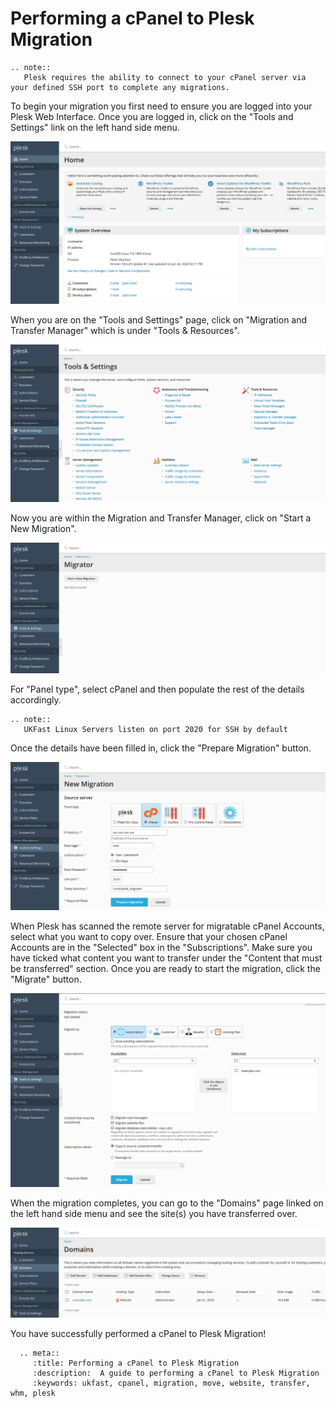 # Performing a cPanel to Plesk Migration

```eval_rst
.. note::
   Plesk requires the ability to connect to your cPanel server via your defined SSH port to complete any migrations.
```

To begin your migration you first need to ensure you are logged into your Plesk Web Interface.
Once you are logged in, click on the "Tools and Settings" link on the left hand side menu.

![Plesk Obsidian Homepage](files/plesk_obsidianhomepage.PNG)

When you are on the "Tools and Settings" page, click on "Migration and Transfer Manager" which is under "Tools & Resources".

![Plesk Obsidian Tools and Settings](files/plesk_obsidiantoolsandsettings.PNG)

Now you are within the Migration and Transfer Manager, click on "Start a New Migration".

![Plesk Obsidian Transfer Manager](files/plesk_migrationandtransfermanager.PNG)

For "Panel type", select cPanel and then populate the rest of the details accordingly.

```eval_rst
.. note::
   UKFast Linux Servers listen on port 2020 for SSH by default
```

Once the details have been filled in, click the "Prepare Migration" button.

![Plesk Obsidian Migration Details](files/plesk_migrationdetails.PNG)

When Plesk has scanned the remote server for migratable cPanel Accounts, select what you want to copy over.
Ensure that your chosen cPanel Accounts are in the "Selected" box in the "Subscriptions".
Make sure you have ticked what content you want to transfer under the "Content that must be transferred" section.
Once you are ready to start the migration, click the "Migrate" button.

![Plesk Obsidian Select Sites to Migrate](files/plesk_selecttomigrate.PNG)

When the migration completes, you can go to the "Domains" page linked on the left hand side menu and see the site(s) you have transferred over.

![Plesk Obsidian List Domains](files/plesk_listdomains.PNG)

You have successfully performed a cPanel to Plesk Migration!

```eval_rst
  .. meta::
     :title: Performing a cPanel to Plesk Migration
     :description:  A guide to performing a cPanel to Plesk Migration
     :keywords: ukfast, cpanel, migration, move, website, transfer, whm, plesk
